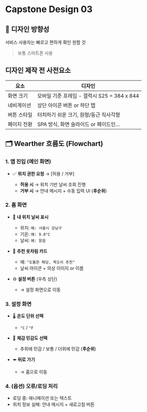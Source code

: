 # Capstone Design 03

## 📱 디자인 방향성
서비스 사용자는 빠르고 편하게 확인 원할 것
> 보통 스마트폰 사용

## 디자인 제작 전 사전요소
요소 | 디자인
---|---
화면 크기 | 모바일 기준 프레임 - 갤럭시 S25 = 384 x 844
네비게이션 |	상단 아이콘 버튼 or 하단 탭
버튼 스타일 |	터치하기 쉬운 크기, 원형/둥근 직사각형
페이지 전환 |	SPA 방식, 화면 슬라이드 or 페이드인…

## 🗂️ Wearther 흐름도 (Flowchart)

### 1. 앱 진입 (메인 화면)

- ✅ **위치 권한 요청** → [허용 / 거부]

  - **허용 시** → 위치 기반 날씨 조회 진행  
  - **거부 시** → 안내 메시지 + 수동 입력 UI (**후순위**)

### 2. 홈 화면

- 🧭 **내 위치 날씨 표시**
  - 위치: `예: 서울시 강남구`
  - 기온: `예: 9.8°C`
  - 날씨: `예: 맑음`

- 👕 **추천 옷차림 카드**
  - 예: `"도톰한 패딩, 목도리 추천"`
  - 날씨 아이콘 + 의상 이미지 or 이름

- ⚙️ **설정 버튼** (우측 상단)
  - → 설정 화면으로 이동

### 3. 설정 화면

- 🌡️ **온도 단위 선택**
  - `°C` / `°F`

- 🧍 **체감 민감도 선택**
  - 추위에 민감 / 보통 / 더위에 민감 (**후순위**)

- ⬅️ **뒤로 가기**
  - → 홈으로 이동

### 4. (옵션) 오류/로딩 처리

- 로딩 중: 애니메이션 또는 텍스트  
- 위치 정보 실패: 안내 메시지 + 새로고침 버튼
